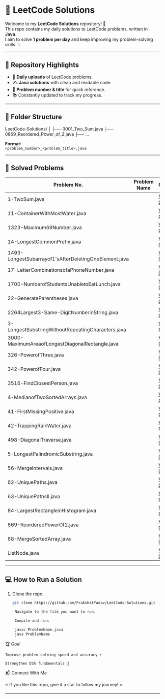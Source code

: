 
# 🧩 LeetCode Solutions

Welcome to my **LeetCode Solutions** repository! 🚀  
This repo contains my daily solutions to LeetCode problems, written in **Java**.  
I aim to solve **1 problem per day** and keep improving my problem-solving skills. 💡  

---

## 📌 Repository Highlights
- 📅 **Daily uploads** of LeetCode problems.
- ✍️ **Java solutions** with clean and readable code.
- 🔢 **Problem number & title** for quick reference.
- 📚 Constantly updated to track my progress.

---

## 📂 Folder Structure

LeetCode-Solutions/
│
├── 0001_Two_Sum.java
├── 0869_Reordered_Power_of_2.java
├── ...

**Format:**  
`<problem_number>_<problem_title>.java`

---

## 📜 Solved Problems
<!-- START_TABLE -->
| Problem No. | Problem Name | Code |
|-------------|--------------|------|
| 1-TwoSum.java |  | [View Code](./1-TwoSum.java) |
| 11-ContainerWithMostWater.java |  | [View Code](./11-ContainerWithMostWater.java) |
| 1323-Maximum69Number.java |  | [View Code](./1323-Maximum69Number.java) |
| 14-LongestCommonPrefix.java |  | [View Code](./14-LongestCommonPrefix.java) |
| 1493-LongestSubarrayof1'sAfterDeletingOneElement.java |  | [View Code](./1493-LongestSubarrayof1'sAfterDeletingOneElement.java) |
| 17-LetterCombinationsofaPhoneNumber.java |  | [View Code](./17-LetterCombinationsofaPhoneNumber.java) |
| 1700-NumberofStudentsUnabletoEatLunch.java |  | [View Code](./1700-NumberofStudentsUnabletoEatLunch.java) |
| 22-GenerateParentheses.java |  | [View Code](./22-GenerateParentheses.java) |
| 2264Largest3-Same-DigitNumberinString.java |  | [View Code](./2264Largest3-Same-DigitNumberinString.java) |
| 3-LongestSubstringWithoutRepeatingCharacters.java |  | [View Code](./3-LongestSubstringWithoutRepeatingCharacters.java) |
| 3000-MaximumAreaofLongestDiagonalRectangle.java |  | [View Code](./3000-MaximumAreaofLongestDiagonalRectangle.java) |
| 326-PowerofThree.java |  | [View Code](./326-PowerofThree.java) |
| 342-PowerofFour.java |  | [View Code](./342-PowerofFour.java) |
| 3516-FindClosestPerson.java |  | [View Code](./3516-FindClosestPerson.java) |
| 4-MedianofTwoSortedArrays.java |  | [View Code](./4-MedianofTwoSortedArrays.java) |
| 41-FirstMissingPositive.java |  | [View Code](./41-FirstMissingPositive.java) |
| 42-TrappingRainWater.java |  | [View Code](./42-TrappingRainWater.java) |
| 498-DiagonalTraverse.java |  | [View Code](./498-DiagonalTraverse.java) |
| 5-LongestPalindromicSubstring.java |  | [View Code](./5-LongestPalindromicSubstring.java) |
| 56-MergeIntervals.java |  | [View Code](./56-MergeIntervals.java) |
| 62-UniquePaths.java |  | [View Code](./62-UniquePaths.java) |
| 63-UniquePathsII.java |  | [View Code](./63-UniquePathsII.java) |
| 84-LargestRectangleinHistogram.java |  | [View Code](./84-LargestRectangleinHistogram.java) |
| 869-ReorderedPowerOf2.java |  | [View Code](./869-ReorderedPowerOf2.java) |
| 88-MergeSortedArray.java |  | [View Code](./88-MergeSortedArray.java) |
| ListNode.java |  | [View Code](./ListNode.java) |
<!-- END_TABLE -->

---

## 💻 How to Run a Solution
1. Clone the repo:
   ```bash
   git clone https://github.com/PrakshitYadav/LeetCode-Solutions.git

    Navigate to the file you want to run.

    Compile and run:

    javac ProblemName.java
    java ProblemName

🏆 Goal

    Improve problem-solving speed and accuracy ⚡

    Strengthen DSA fundamentals 🧠

📬 Connect With Me


⭐ If you like this repo, give it a star to follow my journey! ⭐


---
